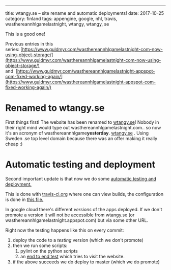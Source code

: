 ---
title: wtangy.se – site rename and automatic deployments!
date: 2017-10-25
category: finland
tags: appengine, google, nhl, travis, wasthereannhlgamelastnight, wtangy, wtangy, se

This is a good one!

Previous entries in this series: [https://www.guldmyr.com/wasthereannhlgamelastnight-com-now-using-object-storage/](https://www.guldmyr.com/wasthereannhlgamelastnight-com-now-using-object-storage/) and  [https://www.guldmyr.com/wasthereannhlgamelastnight-appspot-com-fixed-working-again/](https://www.guldmyr.com/wasthereannhlgamelastnight-appspot-com-fixed-working-again/)

# Renamed to wtangy.se

First things first! The website has been renamed to [wtangy.se](https://wtangy.se)! Nobody in their right mind would type out wasthereannhlgamelastnight.com.. so now it's an acronym of wasthereannhlgame**yesterday**. [wtangy.se](http://wtangy.se) . Using Sweden .se top level domain because there was an offer making it really cheap :)

# Automatic testing and deployment

Second important update is that now we do some [automatic testing and deployment.](https://github.com/martbhell/wasthereannhlgamelastnight/blob/master/.travis.yml)

This is done with [travis-ci.org](https://travis-ci.org/martbhell/wasthereannhlgamelastnight/builds) where one can view builds, the configuration is done in [this file.](https://github.com/martbhell/wasthereannhlgamelastnight/blob/master/.travis.yml)

In google cloud there's different _versions_ of the apps deployed. If we don't promote a version it will not be accessible from wtangy.se (or wasthereannhlgamelastnight.appspot.com) but via some other URL.

Right now the testing happens like this on every commit:

1. deploy the code to a _testing_ version (which we don't promote)
2. then we run some scripts:
    1. pylint on the python scripts
    2. an [end to end test](https://github.com/martbhell/wasthereannhlgamelastnight/blob/master/e2e_test.py) which tries to visit the website.
3. if the above succeeds we do deploy to master (which we do promote)
